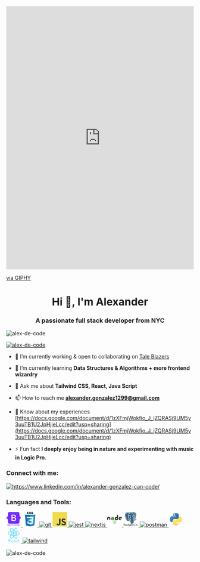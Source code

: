 <div style="width:100%;height:0;padding-bottom:140%;position:relative;"><iframe src="https://giphy.com/embed/pI43YlhMoPqsE" width="100%" height="100%" style="position:absolute" frameBorder="0" class="giphy-embed" allowFullScreen></iframe></div><p><a href="https://giphy.com/gifs/pixel-art-scenery-pI43YlhMoPqsE">via GIPHY</a></p>

<h1 align="center">Hi 👋, I'm Alexander</h1>
<h3 align="center">A passionate full stack developer from NYC</h3>

<p align="left"> <img src="https://komarev.com/ghpvc/?username=alex-de-code&label=Profile%20views&color=0e75b6&style=flat" alt="alex-de-code" /> </p>

<p align="left"> <a href="https://github.com/ryo-ma/github-profile-trophy"><img src="https://github-profile-trophy.vercel.app/?username=alex-de-code" alt="alex-de-code" /></a> </p>

- 🔭 I’m currently working & open to collaborating on [Tale Blazers](https://taleblazers.netlify.app/)

- 🌱 I’m currently learning **Data Structures & Algorithms + more frontend wizardry**

- 💬 Ask me about **Tailwind CSS, React, Java Script**

- 📫 How to reach me **alexander.gonzalez1299@gmail.com**

- 📄 Know about my experiences [https://docs.google.com/document/d/1zXFmjWokfio_J_jZQRASj9UM5y3uuTB1U2JpHjieLcc/edit?usp=sharing](https://docs.google.com/document/d/1zXFmjWokfio_J_jZQRASj9UM5y3uuTB1U2JpHjieLcc/edit?usp=sharing)

- ⚡ Fun fact **I deeply enjoy being in nature and experimenting with music in Logic Pro.**

<h3 align="left">Connect with me:</h3>
<p align="left">
<a href="https://linkedin.com/in/https://www.linkedin.com/in/alexander-gonzalez-can-code/" target="blank"><img align="center" src="https://raw.githubusercontent.com/rahuldkjain/github-profile-readme-generator/master/src/images/icons/Social/linked-in-alt.svg" alt="https://www.linkedin.com/in/alexander-gonzalez-can-code/" height="30" width="40" /></a>
</p>

<h3 align="left">Languages and Tools:</h3>
<p align="left"> <a href="https://getbootstrap.com" target="_blank" rel="noreferrer"> <img src="https://raw.githubusercontent.com/devicons/devicon/master/icons/bootstrap/bootstrap-plain-wordmark.svg" alt="bootstrap" width="40" height="40"/> </a> <a href="https://www.w3schools.com/css/" target="_blank" rel="noreferrer"> <img src="https://raw.githubusercontent.com/devicons/devicon/master/icons/css3/css3-original-wordmark.svg" alt="css3" width="40" height="40"/> </a> <a href="https://git-scm.com/" target="_blank" rel="noreferrer"> <img src="https://www.vectorlogo.zone/logos/git-scm/git-scm-icon.svg" alt="git" width="40" height="40"/> </a> <a href="https://developer.mozilla.org/en-US/docs/Web/JavaScript" target="_blank" rel="noreferrer"> <img src="https://raw.githubusercontent.com/devicons/devicon/master/icons/javascript/javascript-original.svg" alt="javascript" width="40" height="40"/> </a> <a href="https://jestjs.io" target="_blank" rel="noreferrer"> <img src="https://www.vectorlogo.zone/logos/jestjsio/jestjsio-icon.svg" alt="jest" width="40" height="40"/> </a> <a href="https://nextjs.org/" target="_blank" rel="noreferrer"> <img src="https://cdn.worldvectorlogo.com/logos/nextjs-2.svg" alt="nextjs" width="40" height="40"/> </a> <a href="https://nodejs.org" target="_blank" rel="noreferrer"> <img src="https://raw.githubusercontent.com/devicons/devicon/master/icons/nodejs/nodejs-original-wordmark.svg" alt="nodejs" width="40" height="40"/> </a> <a href="https://www.postgresql.org" target="_blank" rel="noreferrer"> <img src="https://raw.githubusercontent.com/devicons/devicon/master/icons/postgresql/postgresql-original-wordmark.svg" alt="postgresql" width="40" height="40"/> </a> <a href="https://postman.com" target="_blank" rel="noreferrer"> <img src="https://www.vectorlogo.zone/logos/getpostman/getpostman-icon.svg" alt="postman" width="40" height="40"/> </a> <a href="https://www.python.org" target="_blank" rel="noreferrer"> <img src="https://raw.githubusercontent.com/devicons/devicon/master/icons/python/python-original.svg" alt="python" width="40" height="40"/> </a> <a href="https://reactjs.org/" target="_blank" rel="noreferrer"> <img src="https://raw.githubusercontent.com/devicons/devicon/master/icons/react/react-original-wordmark.svg" alt="react" width="40" height="40"/> </a> <a href="https://tailwindcss.com/" target="_blank" rel="noreferrer"> <img src="https://www.vectorlogo.zone/logos/tailwindcss/tailwindcss-icon.svg" alt="tailwind" width="40" height="40"/> </a> </p>

<p><img align="center" src="https://github-readme-stats.vercel.app/api/top-langs?username=alex-de-code&show_icons=true&locale=en&layout=compact" alt="alex-de-code" /></p>

